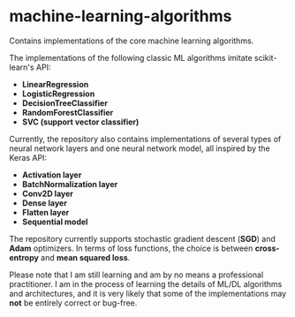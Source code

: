# machine-learning-algorithms
Contains implementations of the core machine learning algorithms.

The implementations of the following classic ML algorithms imitate scikit-learn's API:
- **LinearRegression**
- **LogisticRegression**
- **DecisionTreeClassifier**
- **RandomForestClassifier**
- **SVC (support vector classifier)**

Currently, the repository also contains implementations of several types of neural network layers and one  neural network model, all inspired by the Keras API:
- **Activation layer**
- **BatchNormalization layer**
- **Conv2D layer**
- **Dense layer**
- **Flatten layer**
- **Sequential model**

The repository currently supports stochastic gradient descent (**SGD**) and **Adam** optimizers. In terms of loss functions, the choice is between **cross-entropy** and **mean squared loss**.

Please note that I am still learning and am by no means a professional practitioner. I am in the process of learning the details of ML/DL algorithms and architectures, and it is very likely that some of the implementations may **not** be entirely correct or bug-free.
